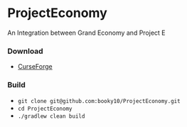# ProjectEconomy
An Integration between Grand Economy and Project E

### Download
- [CurseForge](https://www.curseforge.com/minecraft/mc-mods/projecteconomy)

### Build
- `git clone git@github.com:booky10/ProjectEconomy.git`
- `cd ProjectEconomy`
- `./gradlew clean build`